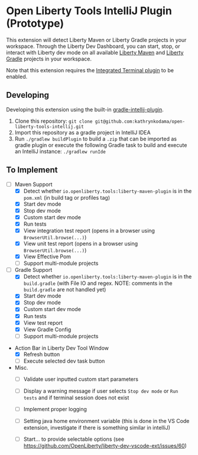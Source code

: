 # Open Liberty Tools IntelliJ Plugin (Prototype)

This extension will detect Liberty Maven or Liberty Gradle projects in your
workspace.  Through the Liberty Dev Dashboard, you can start,
stop, or interact with Liberty dev mode on all available 
[Liberty Maven](https://github.com/OpenLiberty/ci.maven/blob/master/docs/dev.md#dev) 
and [Liberty Gradle](https://github.com/OpenLiberty/ci.gradle/blob/master/docs/libertyDev.md) projects in your workspace.

Note that this extension requires the [Integrated Terminal plugin](https://plugins.jetbrains.com/plugin/13123-terminal) to be enabled.


## Developing
Developing this extension using the built-in [gradle-intellij-plugin](https://github.com/JetBrains/gradle-intellij-plugin/).

1. Clone this repository: `git clone git@github.com:kathrynkodama/open-liberty-tools-intellij.git`
2. Import this repository as a gradle project in IntelliJ IDEA
3. Run `./gradlew buildPlugin` to build a `.zip` that can be imported as gradle plugin or execute the following Gradle task to build and execute an IntelliJ instance:
`./gradlew runIde`


## To Implement
- [ ] Maven Support
    - [x] Detect whether `io.openliberty.tools:liberty-maven-plugin` is in the `pom.xml` (in build tag or profiles tag)
    - [x] Start dev mode
    - [x] Stop dev mode
    - [x] Custom start dev mode
    - [x] Run tests
    - [x] View integration test report (opens in a browser using `BrowserUtil.browse(...)`)
    - [x] View unit test report (opens in a browser using `BrowserUtil.browse(...)`)
    - [x] View Effective Pom
    - [ ] Support multi-module projects
    
- [ ] Gradle Support
    - [x] Detect whether `io.openliberty.tools:liberty-maven-plugin` is in the `build.gradle` (with File IO and regex. 
    NOTE: comments in the `build.gradle` are not handled yet) 
    - [x] Start dev mode
    - [x] Stop dev mode
    - [x] Custom start dev mode
    - [x] Run tests
    - [x] View test report
    - [x] View Gradle Config
    - [ ] Support multi-module projects

- Action Bar in Liberty Dev Tool Window
    - [x] Refresh button
    - [ ] Execute selected dev task button

- Misc.
    - [ ] Validate user inputted custom start parameters
    - [ ] Display a warning message if user selects `Stop dev mode` or `Run tests` and if terminal session does not exist
    - [ ] Implement proper logging
    - [ ] Setting java home environment variable (this is done in the VS Code extension, investigate if there is something similar in intelliJ)
    - [ ] Start... to provide selectable options (see https://github.com/OpenLiberty/liberty-dev-vscode-ext/issues/60)
    
